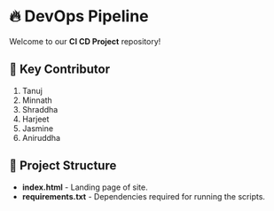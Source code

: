 # 🔥 DevOps Pipeline  

Welcome to our **CI CD Project** repository!

## 📌 Key Contributor
1. Tanuj
2. Minnath
3. Shraddha
4. Harjeet
5. Jasmine
6. Aniruddha


## 📂 Project Structure  
- **index.html** - Landing page of site.
- **requirements.txt** - Dependencies required for running the scripts.

